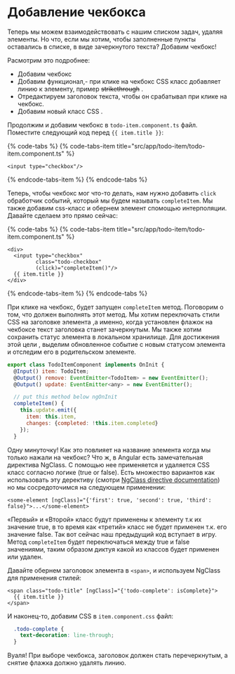 # Добавление чекбокса

Теперь мы можем взаимодействовать с нашим списком задач, удаляя элементы. Но что, если мы хотим, чтобы заполненные пункты оставались в списке, в виде зачеркнутого текста? Добавим чекбокс!

Расмотрим это подробнее:

* Добавим чекбокс
* Добавим функционал,- при клике на чекбокс CSS класс добавляет линию  к элементу, пример ~~strikethrough~~ .
* Отредактируем заголовок текста, чтобы он срабатывал при клике на чекбокс.
* Добавим новый класс CSS .

Продолжим и добавим чекбокс в `todo-item.component.ts` файл. Поместите следующий код  перед `{{ item.title }}`:

{% code-tabs %}
{% code-tabs-item title="src/app/todo-item/todo-item.component.ts" %}
```markup
<input type="checkbox"/>
```
{% endcode-tabs-item %}
{% endcode-tabs %}

Теперь, чтобы чекбокс мог что-то делать, нам нужно добавить `click` обработчик событий, который мы будем называть `completeItem`. Мы также добавим css-класс и обернем элемент спомощью интерполяции. Давайте сделаем это прямо сейчас:

{% code-tabs %}
{% code-tabs-item title="src/app/todo-item/todo-item.component.ts" %}
```markup
<div>
  <input type="checkbox"
         class="todo-checkbox"
         (click)="completeItem()"/>
  {{ item.title }}
</div>
```
{% endcode-tabs-item %}
{% endcode-tabs %}

При клике на чекбокс, будет запущен `completeItem` метод. Поговорим о том, что должен выполнять этот метод. Мы хотим   переключать стили CSS  на заголовке элемента ,а именно,  когда установлен флажок на чекбоксе  текст заголовка станет зачеркнутым. Мы также хотим сохранить статус элемента в локальном хранилище. Для достижения этой цели , выделим обновленное событие с новым статусом элемента и отследим его в родительском элементе.

```javascript
export class TodoItemComponent implements OnInit {
  @Input() item: TodoItem;
  @Output() remove: EventEmitter<TodoItem> = new EventEmitter();
  @Output() update: EventEmitter<any> = new EventEmitter();

  // put this method below ngOnInit
  completeItem() {
    this.update.emit({
      item: this.item,
      changes: {completed: !this.item.completed}
    });
  }
```

Одну минуточку! Как это повлияет на название элемента когда мы только нажали на чекбокс? Что ж, в Angular есть замечательная директива  NgClass. С помощью нее применяется и удаляется  CSS класс согласно логике \(true or false\). Есть множество вариантов как использовать эту дерективу \(смотри [NgClass directive documentation](https://angular.io/api/common/NgClass)\) но мы сосредоточимся на следующем применении:

```markup
<some-element [ngClass]="{'first': true, 'second': true, 'third': false}">...</some-element>
```

«Первый» и «Второй» класс будут применены к элементу т.к их значение true, в то время как  «третий» класс не будет применен т.к. его значение false. Так вот сейчас наш предыдущий код вступает в игру. Метод `completeItem` будет переключаться между  true и false значениями, таким образом диктуя какой из классов будет применен или удален.

Давайте обернем заголовок элемента в  `<span>`, и используем NgClass для применения стилей:

```markup
<span class="todo-title" [ngClass]="{'todo-complete': isComplete}">
  {{ item.title }}
</span>
```

И наконец-то, добавим CSS в `item.component.css` файл:

```css
  .todo-complete {
    text-decoration: line-through;
  }
```

Вуаля! При выборе чекбокса, заголовок должен стать перечеркнутым, а снятие флажка должно удалять линию.

